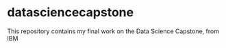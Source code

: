 # datasciencecapstone
This repository contains my final work on the Data Science Capstone, from IBM
